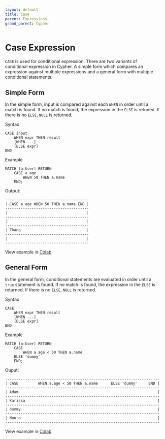 ```yaml
---
layout: default
title: Case
parent: Expressions
grand_parent: Cypher
---
```


# Case Expression
`CASE` is used for conditional expression. There are two variants of conditional expression in Cypher. A simple form which compares an expression against multiple expressions and a general form with multiple conditional statements.

## Simple Form
In the simple form, input is compared against each `WHEN` in order until a match is found. If no match is found, the expression in the `ELSE` is retuned. If there is no `ELSE`, `NULL` is returned.

Syntax
```
CASE input
    WHEN expr THEN result
    [WHEN ...]
    [ELSE expr]
END
```

Example
```
MATCH (a:User) RETURN 
    CASE a.age 
        WHEN 50 THEN a.name 
    END;
```
Output:
```
--------------------------------------
| CASE a.age WHEN 50 THEN a.name END |
--------------------------------------
|                                    |
--------------------------------------
|                                    |
--------------------------------------
| Zhang                              |
--------------------------------------
|                                    |
--------------------------------------
```
View example in [Colab](https://colab.research.google.com/drive/1NcR-xL4Rb7nprgbvk6N2dIP30oqyUucm#scrollTo=8rdkQnwQOG2J).

## General Form
In the general form, conditional statements are evaluated in order until a `true` statement is found. If no match is found, the expression in the `ELSE` is returned. If there is no `ELSE`, `NULL` is returned.

Syntax
```
CASE
    WHEN expr THEN result
    [WHEN ...]
    [ELSE expr]
END
```

Example
```
MATCH (a:User) RETURN 
    CASE
        WHEN a.age < 50 THEN a.name 
    ELSE 'dummy'
    END;
```
Ouput:
```
----------------------------------------------------------------------
| CASE         WHEN a.age < 50 THEN a.name      ELSE 'dummy'     END |
----------------------------------------------------------------------
| Adam                                                               |
----------------------------------------------------------------------
| Karissa                                                            |
----------------------------------------------------------------------
| dummy                                                              |
----------------------------------------------------------------------
| Noura                                                              |
----------------------------------------------------------------------
```
View example in [Colab](https://colab.research.google.com/drive/1NcR-xL4Rb7nprgbvk6N2dIP30oqyUucm#scrollTo=8rdkQnwQOG2J).